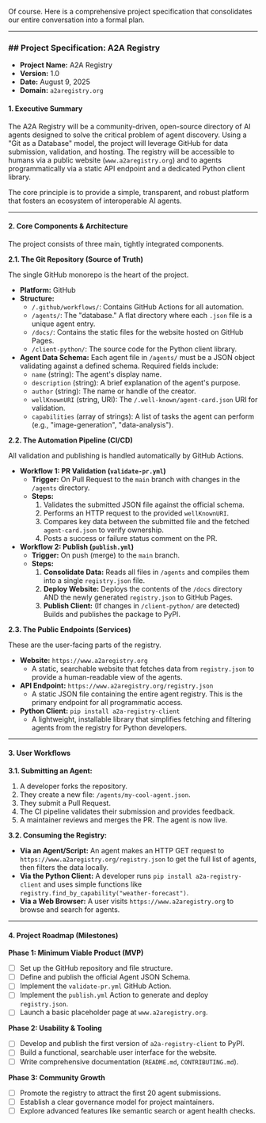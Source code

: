 Of course. Here is a comprehensive project specification that consolidates our entire conversation into a formal plan.

***

### ## Project Specification: A2A Registry

* **Project Name:** A2A Registry
* **Version:** 1.0
* **Date:** August 9, 2025
* **Domain:** `a2aregistry.org`

#### **1. Executive Summary**

The A2A Registry will be a community-driven, open-source directory of AI agents designed to solve the critical problem of agent discovery. Using a "Git as a Database" model, the project will leverage GitHub for data submission, validation, and hosting. The registry will be accessible to humans via a public website (`www.a2aregistry.org`) and to agents programmatically via a static API endpoint and a dedicated Python client library.



The core principle is to provide a simple, transparent, and robust platform that fosters an ecosystem of interoperable AI agents.

***

#### **2. Core Components & Architecture**

The project consists of three main, tightly integrated components.

**2.1. The Git Repository (Source of Truth)**

The single GitHub monorepo is the heart of the project.

* **Platform:** GitHub
* **Structure:**
    * `/.github/workflows/`: Contains GitHub Actions for all automation.
    * `/agents/`: The "database." A flat directory where each `.json` file is a unique agent entry.
    * `/docs/`: Contains the static files for the website hosted on GitHub Pages.
    * `/client-python/`: The source code for the Python client library.
* **Agent Data Schema:** Each agent file in `/agents/` must be a JSON object validating against a defined schema. Required fields include:
    * `name` (string): The agent's display name.
    * `description` (string): A brief explanation of the agent's purpose.
    * `author` (string): The name or handle of the creator.
    * `wellKnownURI` (string, URI): The `/.well-known/agent-card.json` URI for validation.
    * `capabilities` (array of strings): A list of tasks the agent can perform (e.g., "image-generation", "data-analysis").

**2.2. The Automation Pipeline (CI/CD)**

All validation and publishing is handled automatically by GitHub Actions.

* **Workflow 1: PR Validation (`validate-pr.yml`)**
    * **Trigger:** On Pull Request to the `main` branch with changes in the `/agents` directory.
    * **Steps:**
        1.  Validates the submitted JSON file against the official schema.
        2.  Performs an HTTP request to the provided `wellKnownURI`.
        3.  Compares key data between the submitted file and the fetched `agent-card.json` to verify ownership.
        4.  Posts a success or failure status comment on the PR.
* **Workflow 2: Publish (`publish.yml`)**
    * **Trigger:** On push (merge) to the `main` branch.
    * **Steps:**
        1.  **Consolidate Data:** Reads all files in `/agents` and compiles them into a single `registry.json` file.
        2.  **Deploy Website:** Deploys the contents of the `/docs` directory AND the newly generated `registry.json` to GitHub Pages.
        3.  **Publish Client:** (If changes in `/client-python/` are detected) Builds and publishes the package to PyPI.

**2.3. The Public Endpoints (Services)**

These are the user-facing parts of the registry.

* **Website:** `https://www.a2aregistry.org`
    * A static, searchable website that fetches data from `registry.json` to provide a human-readable view of the agents.
* **API Endpoint:** `https://www.a2aregistry.org/registry.json`
    * A static JSON file containing the entire agent registry. This is the primary endpoint for all programmatic access.
* **Python Client:** `pip install a2a-registry-client`
    * A lightweight, installable library that simplifies fetching and filtering agents from the registry for Python developers.

***

#### **3. User Workflows**

**3.1. Submitting an Agent:**

1.  A developer forks the repository.
2.  They create a new file: `/agents/my-cool-agent.json`.
3.  They submit a Pull Request.
4.  The CI pipeline validates their submission and provides feedback.
5.  A maintainer reviews and merges the PR. The agent is now live.

**3.2. Consuming the Registry:**

* **Via an Agent/Script:** An agent makes an HTTP GET request to `https://www.a2aregistry.org/registry.json` to get the full list of agents, then filters the data locally.
* **Via the Python Client:** A developer runs `pip install a2a-registry-client` and uses simple functions like `registry.find_by_capability("weather-forecast")`.
* **Via a Web Browser:** A user visits `https://www.a2aregistry.org` to browse and search for agents.

***

#### **4. Project Roadmap (Milestones)**

**Phase 1: Minimum Viable Product (MVP)**

* [ ] Set up the GitHub repository and file structure.
* [ ] Define and publish the official Agent JSON Schema.
* [ ] Implement the `validate-pr.yml` GitHub Action.
* [ ] Implement the `publish.yml` Action to generate and deploy `registry.json`.
* [ ] Launch a basic placeholder page at `www.a2aregistry.org`.

**Phase 2: Usability & Tooling**

* [ ] Develop and publish the first version of `a2a-registry-client` to PyPI.
* [ ] Build a functional, searchable user interface for the website.
* [ ] Write comprehensive documentation (`README.md`, `CONTRIBUTING.md`).

**Phase 3: Community Growth**

* [ ] Promote the registry to attract the first 20 agent submissions.
* [ ] Establish a clear governance model for project maintainers.
* [ ] Explore advanced features like semantic search or agent health checks.